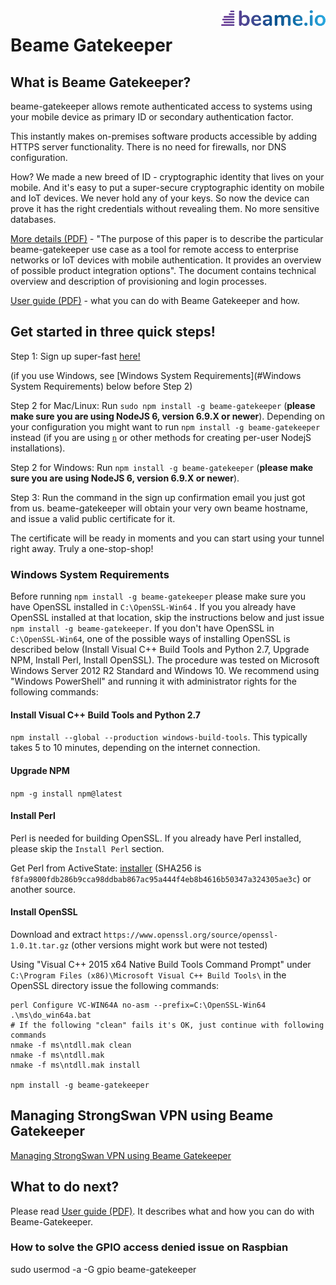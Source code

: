 <img align="right" src="img/beame.png">

# Beame Gatekeeper

## What is Beame Gatekeeper?

beame-gatekeeper allows remote authenticated access to systems using your mobile device as primary ID or secondary authentication factor.

This instantly makes on-premises software products accessible by adding HTTPS server functionality. There is no need for firewalls, nor DNS configuration.

How? We made a new breed of ID - cryptographic identity that lives on your mobile. And it's easy to put a super-secure cryptographic identity on mobile and IoT devices. We never hold any of your keys. So now the device can prove it has the right credentials without revealing them. No more sensitive databases.

[More details (PDF)](doc/beame-gatekeeper.pdf) - "The purpose of this paper is to describe the particular beame-gatekeeper use case as a tool for remote access to enterprise networks or IoT devices with mobile authentication. It provides an overview of possible product integration options". The document contains technical overview and description of provisioning and login processes.

[User guide (PDF)](https://www.beame.io/pdf/Beame+Gatekeeper+Technical+Presentation.pdf) - what you can do with Beame Gatekeeper and how.

## Get started in three quick steps!

Step 1: Sign up super-fast [here!](https://ypxf72akb6onjvrq.ohkv8odznwh5jpwm.v1.p.beameio.net/gatekeeper)

(if you use Windows, see [Windows System Requirements](#Windows System Requirements) below before Step 2)

Step 2 for Mac/Linux: Run `sudo npm install -g beame-gatekeeper` (**please make sure you are using NodeJS 6, version 6.9.X or newer**). Depending on your configuration you might want to run `npm install -g beame-gatekeeper` instead (if you are using [`n`](https://github.com/tj/n) or other methods for creating per-user NodejS installations).

Step 2 for Windows: Run `npm install -g beame-gatekeeper` (**please make sure you are using NodeJS 6, version 6.9.X or newer**).

Step 3: Run the command in the sign up confirmation email you just got from us. beame-gatekeeper will obtain your very own beame hostname, and issue a valid public certificate for it.

The certificate will be ready in moments and you can start using your tunnel right away. Truly a one-stop-shop!

### Windows System Requirements <a name="Windows System Requirements"></a>

Before running `npm install -g beame-gatekeeper` please make sure you have OpenSSL installed in `C:\OpenSSL-Win64` . If you you already have OpenSSL installed at that location, skip the instructions below and just issue `npm install -g beame-gatekeeper`. If you don't have OpenSSL in `C:\OpenSSL-Win64`, one of the possible ways of installing OpenSSL is described below (Install Visual C++ Build Tools and Python 2.7, Upgrade NPM, Install Perl, Install OpenSSL). The procedure was tested on Microsoft Windows Server 2012 R2 Standard and Windows 10. We recommend using "Windows PowerShell" and running it with administrator rights for the following commands:

#### Install Visual C++ Build Tools and Python 2.7

`npm install --global --production windows-build-tools`. This typically takes 5 to 10 minutes, depending on the internet connection.

#### Upgrade NPM

`npm -g install npm@latest`

#### Install Perl

Perl is needed for building OpenSSL. If you already have Perl installed, please skip the `Install Perl` section.

Get Perl from ActiveState: [installer](https://downloads.activestate.com/ActivePerl/releases/5.24.0.2401/ActivePerl-5.24.0.2401-MSWin32-x64-401627.exe) (SHA256 is `f8fa9800fdb286b9cca98ddbab867ac95a444f4eb8b4616b50347a324305ae3c`)
or another source.

#### Install OpenSSL

Download and extract `https://www.openssl.org/source/openssl-1.0.1t.tar.gz` (other versions might work but were not tested)

Using "Visual C++ 2015 x64 Native Build Tools Command Prompt" under `C:\Program Files (x86)\Microsoft Visual C++ Build Tools\` in the OpenSSL directory issue the following commands:

    perl Configure VC-WIN64A no-asm --prefix=C:\OpenSSL-Win64
    .\ms\do_win64a.bat
	# If the following "clean" fails it's OK, just continue with following commands
    nmake -f ms\ntdll.mak clean
    nmake -f ms\ntdll.mak
    nmake -f ms\ntdll.mak install

    npm install -g beame-gatekeeper

## Managing StrongSwan VPN using Beame Gatekeeper

[Managing StrongSwan VPN using Beame Gatekeeper](doc/strongswan.md)

## What to do next?

Please read [User guide (PDF)](https://www.beame.io/pdf/Beame+Gatekeeper+Technical+Presentation.pdf). It describes what and how you can do with Beame-Gatekeeper.

### How to solve the GPIO access denied issue on Raspbian 

sudo usermod -a -G gpio beame-gatekeeper

